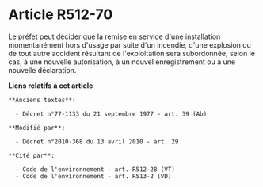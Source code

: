 # Article R512-70

Le préfet peut décider que la remise en service d'une installation momentanément hors d'usage par suite d'un incendie, d'une
explosion ou de tout autre accident résultant de l'exploitation sera subordonnée, selon le cas, à une nouvelle autorisation,
à un nouvel enregistrement ou à une nouvelle déclaration.

**Liens relatifs à cet article**

	**Anciens textes**:

	  - Décret n°77-1133 du 21 septembre 1977 - art. 39 (Ab)

	**Modifié par**:

	  - Décret n°2010-368 du 13 avril 2010 - art. 29

	**Cité par**:

	  - Code de l'environnement - art. R512-28 (VT)
	  - Code de l'environnement - art. R513-2 (VD)
